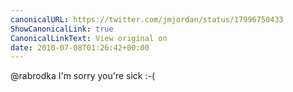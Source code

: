 ```yaml
---
canonicalURL: https://twitter.com/jmjordan/status/17996750433
ShowCanonicalLink: true
CanonicalLinkText: View original on
date: 2010-07-08T01:26:42+00:00
---
```

@rabrodka I'm sorry you're sick :-(
